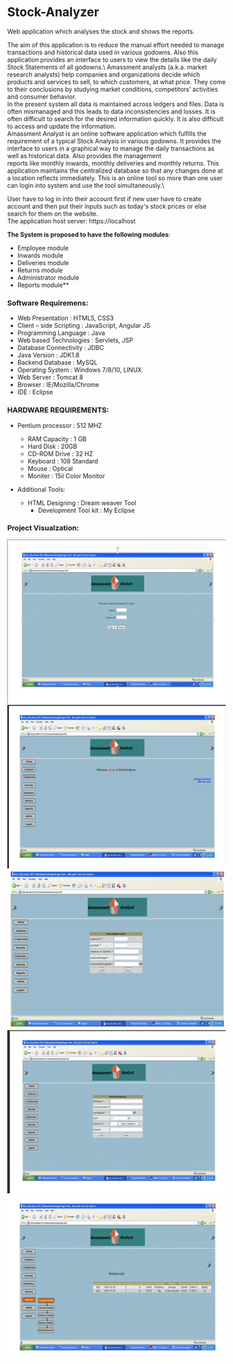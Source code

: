 # Stock-Analyzer
Web application which analyses the stock and shows the reports.

The aim of this application is to reduce the manual effort needed to manage transactions and historical data used in various godowns. Also this application provides an interface to users to view the details like the daily Stock Statements of all godowns.\ 
Amassment analysts (a.k.a. market research analysts) help companies and organizations decide which products and services to sell, to which customers, at what price. They come to their conclusions by studying market conditions, competitors’ activities and consumer behavior.\
In the present system all data is maintained across ledgers and files. Data is often mismanaged and this leads to data inconsistencies and losses. It is often difficult to search for the desired information quickly. It is also difficult to access and update the information.\
Amassment Analyst is an online software application which fulfills the requirement of a typical Stock Analysis in various godowns. It provides the interface to users in a graphical way to manage the daily transactions as well as historical data. Also provides the management\
reports like monthly inwards, monthly deliveries and monthly returns. This application maintains the centralized database so that any changes done at a location reflects immediately. This is an online tool so more than one user can login into system and use the tool simultaneously.\

User have to log in into their account first if new user have to create account and then put their inputs such as today's stock prices or else search for them on the website.\
The application host server: https://localhost

**The System is proposed to have the following modules**: 
* Employee module
* Inwards module
* Deliveries module
* Returns module
* Administrator module
* Reports module**
### Software Requiremens:
* Web Presentation	                  :	HTML5, CSS3 
* Client – side Scripting	            :	JavaScript, Angular JS
* Programming Language                :	Java
* Web based Technologies              :	Servlets, JSP  
* Database Connectivity 	            : JDBC
* Java Version		                    :	JDK1.8
* Backend Database	                  :	MySQL
* Operating System	                  :	Windows 7/8/10, LINUX
* Web Server		                      : Tomcat 8
* Browser			                        :	IE/Mozilla/Chrome
* IDE			                            :	Eclipse


### HARDWARE REQUIREMENTS: 
* Pentium processor     		:	512 MHZ
	* RAM Capacity          	:     	1 GB 
	* Hard Disk 			:	20GB 
	* CD-ROM Drive         		:       32 HZ
	* Keyboard	           	:    	108 Standard
	* Mouse				:	Optical
	* Moniter			:	15íí Color Monitor

* Additional Tools:

	* HTML Designing                  : Dream weaver Tool
        * Development Tool kit            : My Eclipse
	
### Project Visualzation:
![Alt text](https://github.com/starkworld/Stock-Analyzer/blob/master/Images/Screen%20Shot%202020-10-24%20at%202.05.17%20AM.png)
![Alt text](https://github.com/starkworld/Stock-Analyzer/blob/master/Images/Screen%20Shot%202020-10-24%20at%202.05.29%20AM.png)
![Alt text](https://github.com/starkworld/Stock-Analyzer/blob/master/Images/Screen%20Shot%202020-10-24%20at%202.05.57%20AM.png)
![Alt text](https://github.com/starkworld/Stock-Analyzer/blob/master/Images/Screen%20Shot%202020-10-24%20at%202.06.12%20AM.png)
![Alt text](https://github.com/starkworld/Stock-Analyzer/blob/master/Images/Screen%20Shot%202020-10-24%20at%202.07.20%20AM.png)
